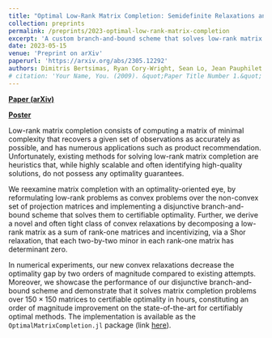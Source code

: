 ```yaml
---
title: "Optimal Low-Rank Matrix Completion: Semidefinite Relaxations and Eigenvector Disjunctions"
collection: preprints
permalink: /preprints/2023-optimal-low-rank-matrix-completion
excerpt: 'A custom branch-and-bound scheme that solves low-rank matrix completion to certifiable optimality, through an eigenvector disjunctive scheme and strong semidefinite relaxations at each node.'
date: 2023-05-15
venue: 'Preprint on arXiv'
paperurl: 'https://arxiv.org/abs/2305.12292'
authors: Dimitris Bertsimas, Ryan Cory-Wright, Sean Lo, Jean Pauphilet
# citation: 'Your Name, You. (2009). &quot;Paper Title Number 1.&quot; <i>Journal 1</i>. 1(1).'
---
```


**[Paper (arXiv)](https://arxiv.org/abs/2305.12292)**

**[Poster](http://sean-lo.github.io/files/olrmc_poster_20230515.pdf)**

Low-rank matrix completion consists of computing a matrix of minimal complexity that recovers a given set of observations as accurately as possible, and has numerous applications such as product recommendation. 
Unfortunately, existing methods for solving low-rank matrix completion are heuristics that, while highly scalable and often identifying high-quality solutions, do not possess any optimality guarantees. 

We reexamine matrix completion with an optimality-oriented eye, by reformulating low-rank problems as convex problems over the non-convex set of projection matrices and implementing a disjunctive branch-and-bound scheme that solves them to certifiable optimality. 
Further, we derive a novel and often tight class of convex relaxations by decomposing a low-rank matrix as a sum of rank-one matrices and incentivizing, via a Shor relaxation, that each two-by-two minor in each rank-one matrix has determinant zero. 

In numerical experiments, our new convex relaxations decrease the optimality gap by two orders of magnitude compared to existing attempts. Moreover, we showcase the performance of our disjunctive branch-and-bound scheme and demonstrate that it solves matrix completion problems over $150 \times 150$ matrices to certifiable optimality in hours, constituting an order of magnitude improvement on the state-of-the-art for certifiably optimal methods. The implementation is available as the `OptimalMatrixCompletion.jl` package (link [here](http://github.com/sean-lo/OptimalMatrixCompletion.jl)).

<!-- Recommended citation: Your Name, You. (2009). "Paper Title Number 1." <i>Journal 1</i>. 1(1). -->